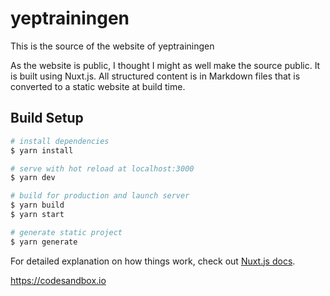 # yeptrainingen

This is the source of the website of yeptrainingen

As the website is public, I thought I might as well make the source public. It is built using Nuxt.js.
All structured content is in Markdown files that is converted to a static website at build time.

## Build Setup

```bash
# install dependencies
$ yarn install

# serve with hot reload at localhost:3000
$ yarn dev

# build for production and launch server
$ yarn build
$ yarn start

# generate static project
$ yarn generate
```

For detailed explanation on how things work, check out [Nuxt.js docs](https://nuxtjs.org).


https://codesandbox.io
